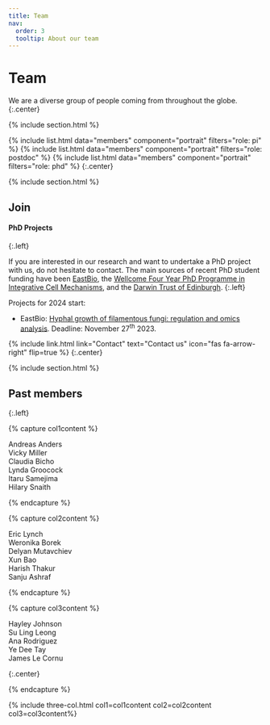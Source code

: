 ```yaml
---
title: Team
nav:
  order: 3
  tooltip: About our team
---
```


# <i class="fas fa-users"></i>Team

We are a diverse group of people coming from throughout the globe.
{:.center}

{% include section.html %}

{%
  include list.html
  data="members"
  component="portrait"
  filters="role: pi"
%}
{%
  include list.html
  data="members"
  component="portrait"
  filters="role: postdoc"
%}
{%
  include list.html
  data="members"
  component="portrait"
  filters="role: phd"
%}
{:.center}

{% include section.html %}

## <i class="fas fa-user-plus"></i>Join

#### PhD Projects
{:.left}

If you are interested in our research and want to undertake a PhD project with us, do not hesitate to contact. The main sources of recent PhD student funding have been [EastBio](http://www.eastscotbiodtp.ac.uk), the [Wellcome Four Year PhD Programme in Integrative Cell Mechanisms](https://www.wcb.ed.ac.uk/iCMPhD), and the [Darwin Trust of Edinburgh](https://darwintrust.bio.ed.ac.uk/edinburgh).
{:.left}

Projects for 2024 start:
- EastBio: [Hyphal growth of filamentous fungi: regulation and omics analysis](https://www.findaphd.com/phds/project/eastbio-hyphal-growth-of-filamentous-fungi-regulation-and-omics-analysis/?p161798). Deadline: November 27<sup>th</sup> 2023.


{%
  include link.html
  link="Contact"
  text="Contact us"
  icon="fas fa-arrow-right"
  flip=true
%}
{:.center}


{% include section.html %}
## <i class="fas fa-scroll"></i>Past members
{:.left}

{% capture col1content %}

Andreas Anders  
Vicky Miller  
Claudia Bicho  
Lynda Groocock  
Itaru Samejima  
Hilary Snaith  

{% endcapture %}

{% capture col2content %}

Eric Lynch  
Weronika Borek  
Delyan Mutavchiev  
Xun Bao  
Harish Thakur  
Sanju Ashraf  

{% endcapture %}

{% capture col3content %}

Hayley Johnson  
Su Ling Leong  
Ana Rodriguez  
Ye Dee Tay  
James Le Cornu  

{:.center}

{% endcapture %}


{% include three-col.html col1=col1content col2=col2content col3=col3content%}
